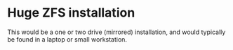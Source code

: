 # Huge ZFS installation

This would be a one or two drive (mirrored) installation, and would typically be found in a laptop or small workstation.
